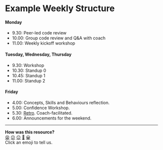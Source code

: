 # Example Weekly Structure

#### Monday

- 9.30: Peer-led code review
- 10.00: Group code review and Q&A with coach
- 11.00: Weekly kickoff workshop

#### Tuesday, Wednesday, Thursday
- 9.30: Workshop
- 10.30: Standup 0
- 10.45: Standup 1
- 11.00: Standup 2

#### Friday
- 4.00: Concepts, Skills and Behaviours reflection.
- 5.00: Confidence Workshop.
- 5.30: [Retro](https://github.com/makersacademy/course/blob/master/pills/student_retrospective.md). Coach-facilitated.
- 6.00: Announcements for the weekend.

<!-- BEGIN GENERATED SECTION DO NOT EDIT -->

---

**How was this resource?**  
[😫](https://airtable.com/shrUJ3t7KLMqVRFKR?prefill_Repository=course&prefill_File=sequence/remote/example_schedule.md&prefill_Sentiment=😫) [😕](https://airtable.com/shrUJ3t7KLMqVRFKR?prefill_Repository=course&prefill_File=sequence/remote/example_schedule.md&prefill_Sentiment=😕) [😐](https://airtable.com/shrUJ3t7KLMqVRFKR?prefill_Repository=course&prefill_File=sequence/remote/example_schedule.md&prefill_Sentiment=😐) [🙂](https://airtable.com/shrUJ3t7KLMqVRFKR?prefill_Repository=course&prefill_File=sequence/remote/example_schedule.md&prefill_Sentiment=🙂) [😀](https://airtable.com/shrUJ3t7KLMqVRFKR?prefill_Repository=course&prefill_File=sequence/remote/example_schedule.md&prefill_Sentiment=😀)  
Click an emoji to tell us.

<!-- END GENERATED SECTION DO NOT EDIT -->
